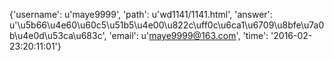 {'username': u'maye9999', 'path': u'wd1141/1141.html', 'answer': u'\u5b66\u4e60\u60c5\u51b5\u4e00\u822c\uff0c\u6ca1\u6709\u8bfe\u7a0b\u4e0d\u53ca\u683c', 'email': u'maye9999@163.com', 'time': '2016-02-23:20:11:01'}